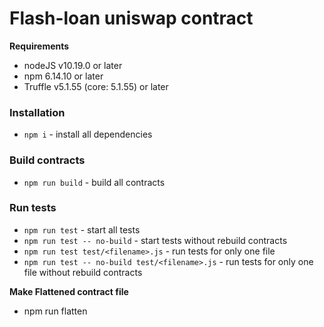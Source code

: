 Flash-loan uniswap contract
=================

**Requirements** 

- nodeJS v10.19.0 or later
- npm 6.14.10 or later
- Truffle v5.1.55 (core: 5.1.55) or later

### Installation
- `npm i` - install all dependencies

### Build contracts
- `npm run build` - build all contracts

### Run tests
- `npm run test` - start all tests
- `npm run test -- no-build` - start tests without rebuild contracts
- `npm run test test/<filename>.js` - run tests for only one file
- `npm run test -- no-build test/<filename>.js` - run tests for only one file without rebuild contracts

**Make Flattened contract file**

- npm run flatten

